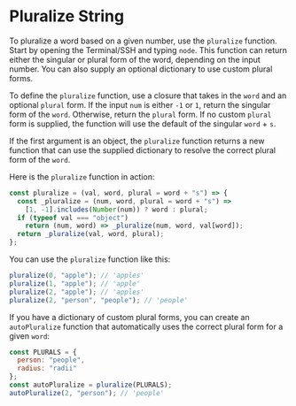 # Pluralize String

To pluralize a word based on a given number, use the `pluralize` function. Start by opening the Terminal/SSH and typing `node`. This function can return either the singular or plural form of the word, depending on the input number. You can also supply an optional dictionary to use custom plural forms.

To define the `pluralize` function, use a closure that takes in the `word` and an optional `plural` form. If the input `num` is either `-1` or `1`, return the singular form of the `word`. Otherwise, return the `plural` form. If no custom `plural` form is supplied, the function will use the default of the singular `word` + `s`.

If the first argument is an object, the `pluralize` function returns a new function that can use the supplied dictionary to resolve the correct plural form of the `word`.

Here is the `pluralize` function in action:

```js
const pluralize = (val, word, plural = word + "s") => {
  const _pluralize = (num, word, plural = word + "s") =>
    [1, -1].includes(Number(num)) ? word : plural;
  if (typeof val === "object")
    return (num, word) => _pluralize(num, word, val[word]);
  return _pluralize(val, word, plural);
};
```

You can use the `pluralize` function like this:

```js
pluralize(0, "apple"); // 'apples'
pluralize(1, "apple"); // 'apple'
pluralize(2, "apple"); // 'apples'
pluralize(2, "person", "people"); // 'people'
```

If you have a dictionary of custom plural forms, you can create an `autoPluralize` function that automatically uses the correct plural form for a given `word`:

```js
const PLURALS = {
  person: "people",
  radius: "radii"
};
const autoPluralize = pluralize(PLURALS);
autoPluralize(2, "person"); // 'people'
```

